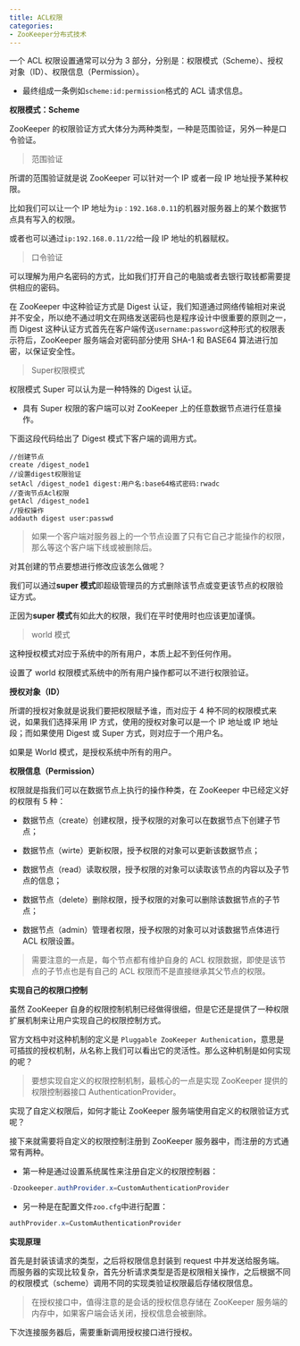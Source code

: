 ```yaml
---
title: ACL权限
categories: 
- ZooKeeper分布式技术
---
```


一个 ACL 权限设置通常可以分为 3 部分，分别是：权限模式（Scheme）、授权对象（ID）、权限信息（Permission）。

* 最终组成一条例如`scheme:id:permission`格式的 ACL 请求信息。

**权限模式：Scheme**

ZooKeeper 的权限验证方式大体分为两种类型，一种是范围验证，另外一种是口令验证。

> 范围验证

所谓的范围验证就是说 ZooKeeper 可以针对一个 IP 或者一段 IP 地址授予某种权限。

比如我们可以让一个 IP 地址为`ip：192.168.0.11`的机器对服务器上的某个数据节点具有写入的权限。

或者也可以通过`ip:192.168.0.11/22`给一段 IP 地址的机器赋权。

> 口令验证

可以理解为用户名密码的方式，比如我们打开自己的电脑或者去银行取钱都需要提供相应的密码。

在 ZooKeeper 中这种验证方式是 Digest 认证，我们知道通过网络传输相对来说并不安全，所以绝不通过明文在网络发送密码也是程序设计中很重要的原则之一，而 Digest 这种认证方式首先在客户端传送`username:password`这种形式的权限表示符后，ZooKeeper 服务端会对密码部分使用 SHA-1 和 BASE64 算法进行加密，以保证安全性。

> Super权限模式

权限模式 Super 可以认为是一种特殊的 Digest 认证。

* 具有 Super 权限的客户端可以对 ZooKeeper 上的任意数据节点进行任意操作。

下面这段代码给出了 Digest 模式下客户端的调用方式。

```
//创建节点
create /digest_node1
//设置digest权限验证
setAcl /digest_node1 digest:用户名:base64格式密码:rwadc 
//查询节点Acl权限
getAcl /digest_node1 
//授权操作
addauth digest user:passwd
```

> 如果一个客户端对服务器上的一个节点设置了只有它自己才能操作的权限，那么等这个客户端下线或被删除后。

对其创建的节点要想进行修改应该怎么做呢？

我们可以通过**super 模式**即超级管理员的方式删除该节点或变更该节点的权限验证方式。

正因为**super 模式**有如此大的权限，我们在平时使用时也应该更加谨慎。

> world 模式

这种授权模式对应于系统中的所有用户，本质上起不到任何作用。

设置了 world 权限模式系统中的所有用户操作都可以不进行权限验证。

**授权对象（ID）**

所谓的授权对象就是说我们要把权限赋予谁，而对应于 4 种不同的权限模式来说，如果我们选择采用 IP 方式，使用的授权对象可以是一个 IP 地址或 IP 地址段；而如果使用 Digest 或 Super 方式，则对应于一个用户名。

如果是 World 模式，是授权系统中所有的用户。

**权限信息（Permission）**

权限就是指我们可以在数据节点上执行的操作种类，在 ZooKeeper 中已经定义好的权限有 5 种：

* 数据节点（create）创建权限，授予权限的对象可以在数据节点下创建子节点；

* 数据节点（wirte）更新权限，授予权限的对象可以更新该数据节点；

* 数据节点（read）读取权限，授予权限的对象可以读取该节点的内容以及子节点的信息；

* 数据节点（delete）删除权限，授予权限的对象可以删除该数据节点的子节点；

* 数据节点（admin）管理者权限，授予权限的对象可以对该数据节点体进行 ACL 权限设置。

> 需要注意的一点是，每个节点都有维护自身的 ACL 权限数据，即使是该节点的子节点也是有自己的 ACL 权限而不是直接继承其父节点的权限。

**实现自己的权限口控制**

虽然 ZooKeeper 自身的权限控制机制已经做得很细，但是它还是提供了一种权限扩展机制来让用户实现自己的权限控制方式。

官方文档中对这种机制的定义是 `Pluggable ZooKeeper Authenication`，意思是可插拔的授权机制，从名称上我们可以看出它的灵活性。那么这种机制是如何实现的呢？

> 要想实现自定义的权限控制机制，最核心的一点是实现 ZooKeeper 提供的权限控制器接口 AuthenticationProvider。

实现了自定义权限后，如何才能让 ZooKeeper 服务端使用自定义的权限验证方式呢？

接下来就需要将自定义的权限控制注册到 ZooKeeper 服务器中，而注册的方式通常有两种。

* 第一种是通过设置系统属性来注册自定义的权限控制器：

```java
-Dzookeeper.authProvider.x=CustomAuthenticationProvider
```

* 另一种是在配置文件` zoo.cfg `中进行配置：

```java
authProvider.x=CustomAuthenticationProvider
```

**实现原理**

首先是封装该请求的类型，之后将权限信息封装到 request 中并发送给服务端。而服务器的实现比较复杂，首先分析请求类型是否是权限相关操作，之后根据不同的权限模式（scheme）调用不同的实现类验证权限最后存储权限信息。

> 在授权接口中，值得注意的是会话的授权信息存储在 ZooKeeper 服务端的内存中，如果客户端会话关闭，授权信息会被删除。

下次连接服务器后，需要重新调用授权接口进行授权。